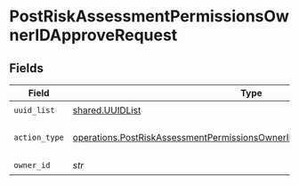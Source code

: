 # PostRiskAssessmentPermissionsOwnerIDApproveRequest


## Fields

| Field                                                                                                                                                                    | Type                                                                                                                                                                     | Required                                                                                                                                                                 | Description                                                                                                                                                              |
| ------------------------------------------------------------------------------------------------------------------------------------------------------------------------ | ------------------------------------------------------------------------------------------------------------------------------------------------------------------------ | ------------------------------------------------------------------------------------------------------------------------------------------------------------------------ | ------------------------------------------------------------------------------------------------------------------------------------------------------------------------ |
| `uuid_list`                                                                                                                                                              | [shared.UUIDList](../../models/shared/uuidlist.md)                                                                                                                       | :heavy_check_mark:                                                                                                                                                       | N/A                                                                                                                                                                      |
| `action_type`                                                                                                                                                            | [operations.PostRiskAssessmentPermissionsOwnerIDApproveQueryParamActionType](../../models/operations/postriskassessmentpermissionsowneridapprovequeryparamactiontype.md) | :heavy_check_mark:                                                                                                                                                       | The approve action type (ADD/REMOVE)                                                                                                                                     |
| `owner_id`                                                                                                                                                               | *str*                                                                                                                                                                    | :heavy_check_mark:                                                                                                                                                       | N/A                                                                                                                                                                      |